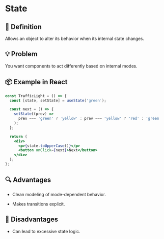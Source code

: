 # State

## 🧭 Definition

Allows an object to alter its behavior when its internal state changes.

## 💡 Problem

You want components to act differently based on internal modes.

## 📦 Example in React

```jsx
const TrafficLight = () => {
  const [state, setState] = useState('green');

  const next = () => {
    setState((prev) =>
      prev === 'green' ? 'yellow' : prev === 'yellow' ? 'red' : 'green'
    );
  };

  return (
    <div>
      <p>{state.toUpperCase()}</p>
      <button onClick={next}>Next</button>
    </div>
  );
};
```

## 🔍 Advantages

- Clean modeling of mode-dependent behavior.

- Makes transitions explicit.

## 🚫 Disadvantages

- Can lead to excessive state logic.